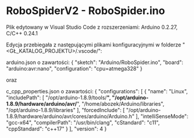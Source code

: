 # RoboSpiderV2 - RoboSpider.ino
Plik edytowany w Visual Studio Code z rozszerzeniami: Arduino 0.2.27, C/C++ 0.24.1

Edycja przebiegała z następującymi plikami konfiguracyjnymi w folderze "<GŁ_KATALOG_PROJEKTU>/.vscode/":

arduino.json o zawartości:
{
    "sketch": "Arduino/RoboSpider.ino",
    "board": "arduino:avr:nano",
    "configuration": "cpu=atmega328"
}

oraz

c_cpp_properties.json o zawartości:
{
    "configurations": [
        {
            "name": "Linux",
            "includePath": [
                "/opt/arduino-1.8.9/tools/**",
                "/opt/arduino-1.8.9/hardware/arduino/avr/**",
                "/home/abozek/Arduino/libraries",
                "/opt/arduino-1.8.9/libraries"
            ],
            "forcedInclude": [
                "/opt/arduino-1.8.9/hardware/arduino/avr/cores/arduino/Arduino.h"
            ],
            "intelliSenseMode": "gcc-x64",
            "compilerPath": "/usr/bin/clang",
            "cStandard": "c11",
            "cppStandard": "c++17"
        }
    ],
    "version": 4
}
